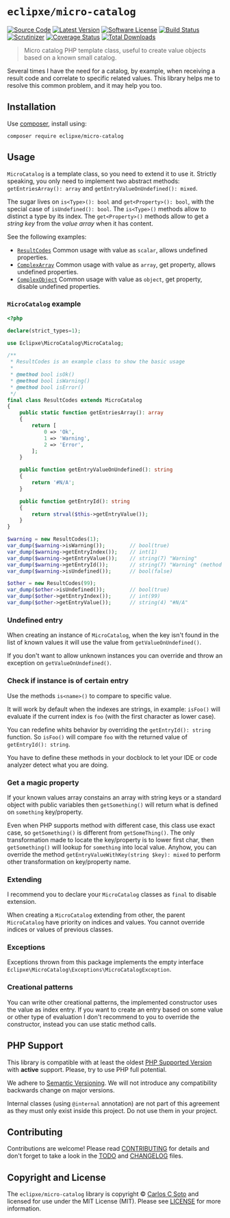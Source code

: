 # `eclipxe/micro-catalog`

[![Source Code][badge-source]][source]
[![Latest Version][badge-release]][release]
[![Software License][badge-license]][license]
[![Build Status][badge-build]][build]
[![Scrutinizer][badge-quality]][quality]
[![Coverage Status][badge-coverage]][coverage]
[![Total Downloads][badge-downloads]][downloads]

> Micro catalog PHP template class, useful to create value objects based on a known small catalog.

Several times I have the need for a catalog, by example, when receiving a result code and correlate to
specific related values. This library helps me to resolve this common problem, and it may help you too.

## Installation

Use [composer](https://getcomposer.org/), install using:

```shell
composer require eclipxe/micro-catalog
```

## Usage

`MicroCatalog` is a template class, so you need to extend it to use it. Strictly speaking, you only
need to implement two abstract methods: `getEntriesArray(): array` and  `getEntryValueOnUndefined(): mixed`.

The sugar lives on `is<Type>(): bool` and `get<Property>(): bool`, with the special case of `isUndefined(): bool`.
The `is<Type>()` methods allow to distinct a type by its index.
The `get<Property>()` methods allow to get a *string key* from the *value array* when it has content.

See the following examples:

- [`ResultCodes`](https://github.com/eclipxe13/micro-catalog/blob/main/tests/Fixtures/ResultCodes.php)
  Common usage with value as `scalar`, allows undefined properties.
- [`ComplexArray`](https://github.com/eclipxe13/micro-catalog/blob/main/tests/Fixtures/ComplexArray.php)
  Common usage with value as `array`, get property, allows undefined properties.
- [`ComplexObject`](https://github.com/eclipxe13/micro-catalog/blob/main/tests/Fixtures/ComplexObject.php)
  Common usage with value as `object`, get property, disable undefined properties.

### `MicroCatalog` example

```php
<?php

declare(strict_types=1);

use Eclipxe\MicroCatalog\MicroCatalog;

/**
 * ResultCodes is an example class to show the basic usage
 *
 * @method bool isOk()
 * @method bool isWarning()
 * @method bool isError()
 */
final class ResultCodes extends MicroCatalog
{
    public static function getEntriesArray(): array
    {
        return [
            0 => 'Ok',
            1 => 'Warning',
            2 => 'Error',
        ];
    }

    public function getEntryValueOnUndefined(): string
    {
        return '#N/A';
    }

    public function getEntryId(): string
    {
        return strval($this->getEntryValue());
    }
}

$warning = new ResultCodes(1);
var_dump($warning->isWarning());        // bool(true)
var_dump($warning->getEntryIndex());    // int(1)
var_dump($warning->getEntryValue());    // string(7) "Warning"
var_dump($warning->getEntryId());       // string(7) "Warning" (method was overriden)
var_dump($warning->isUndefined());      // bool(false)

$other = new ResultCodes(99);
var_dump($other->isUndefined());        // bool(true)
var_dump($other->getEntryIndex());      // int(99)
var_dump($other->getEntryValue());      // string(4) "#N/A"
```

### Undefined entry

When creating an instance of `MicroCatalog`, when the key isn't found in the list of known values
it will use the value from `getValueOnUndefined()`.

If you don't want to allow unknown instances you can override and throw an exception on `getValueOnUndefined()`.

### Check if instance is of certain entry

Use the methods `is<name>()` to compare to specific value.

It will work by default when the indexes are strings, in example: `isFoo()`
will evaluate if the current index is `foo` (with the first character as lower case).

You can redefine whits behavior by overriding the `getEntryId(): string` function. So `isFoo()` will compare
`foo` with the returned value of `getEntryId(): string`.

You have to define these methods in your docblock to let your IDE or code analyzer detect what you are doing.

### Get a magic property

If your known values array constains an array with string keys or a standard object with public variables then
`getSomething()` will return what is defined on `something` key/property.

Even when PHP supports method with different case, this class use exact case, so `getSomething()` is different
from `getSomeThing()`. The only transformation made to locate the key/property is to lower first char, then
`getSomething()` will lookup for `something` into local value. Anyhow, you can override the method
`getEntryValueWithKey(string $key): mixed` to perform other transformation on key/property name.

### Extending

I recommend you to declare your `MicroCatalog` classes as `final` to disable extension.

When creating a `MicroCatalog` extending from other, the parent `MicroCatalog` have priority on indices and values.
You cannot override indices or values of previous classes.

### Exceptions

Exceptions thrown from this package implements the empty interface `Eclipxe\MicroCatalog\Exceptions\MicroCatalogException`.

### Creational patterns

You can write other creational patterns, the implemented constructor uses the value as index entry. If you want
to create an entry based on some value or other type of evaluation I don't recommend to you to override the
constructor, instead you can use static method calls.

## PHP Support

This library is compatible with at least the oldest [PHP Supported Version](http://php.net/supported-versions.php)
with **active** support. Please, try to use PHP full potential.

We adhere to [Semantic Versioning](https://semver.org/).
We will not introduce any compatibility backwards change on major versions.

Internal classes (using `@internal` annotation) are not part of this agreement
as they must only exist inside this project. Do not use them in your project.

## Contributing

Contributions are welcome! Please read [CONTRIBUTING][] for details
and don't forget to take a look in the [TODO][] and [CHANGELOG][] files.

## Copyright and License

The `eclipxe/micro-catalog` library is copyright © [Carlos C Soto](http://eclipxe.com.mx/)
and licensed for use under the MIT License (MIT). Please see [LICENSE][] for more information.

[contributing]: https://github.com/eclipxe13/micro-catalog/blob/main/CONTRIBUTING.md
[changelog]: https://github.com/eclipxe13/micro-catalog/blob/main/docs/CHANGELOG.md
[todo]: https://github.com/eclipxe13/micro-catalog/blob/main/docs/TODO.md

[source]: https://github.com/eclipxe13/micro-catalog
[release]: https://github.com/eclipxe13/micro-catalog/releases
[license]: https://github.com/eclipxe13/micro-catalog/blob/main/LICENSE
[build]: https://travis-ci.com/eclipxe13/micro-catalog?branch=main
[quality]: https://scrutinizer-ci.com/g/eclipxe13/micro-catalog/
[coverage]: https://scrutinizer-ci.com/g/eclipxe13/micro-catalog/code-structure/main/code-coverage
[downloads]: https://packagist.org/packages/eclipxe/micro-catalog

[badge-source]: https://img.shields.io/badge/source-eclipxe/micro--catalog-blue?style=flat-square
[badge-release]: https://img.shields.io/github/release/eclipxe13/micro-catalog?style=flat-square
[badge-license]: https://img.shields.io/github/license/eclipxe13/micro-catalog?style=flat-square
[badge-build]: https://img.shields.io/travis/com/eclipxe13/micro-catalog/main?style=flat-square
[badge-quality]: https://img.shields.io/scrutinizer/g/eclipxe13/micro-catalog/main?style=flat-square
[badge-coverage]: https://img.shields.io/scrutinizer/coverage/g/eclipxe13/micro-catalog/main?style=flat-square
[badge-downloads]: https://img.shields.io/packagist/dt/eclipxe/micro-catalog?style=flat-square
